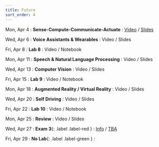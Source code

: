 ```yaml
---
title: Future
sort_order: 4
---
```


Mon, Apr 4
: **Sense-Compute-Communicate-Actuate**
  : [Video](https://courses.grainger.illinois.edu/ece101/sp2022/lectures/ECE101-S22-LECTURE-19.mp4) / [Slides](https://www.dropbox.com/s/gz36m5r31tnbw9s/101-019-sensing1.pdf?dl=0)

Wed, Apr 6
: **Voice Assistants & Wearables**
  : Video / Slides

Fri, Apr 8
: **Lab 8**
  : Video / Notebook

Mon, Apr 11
: **Speech & Natural Language Processing**
  : Video / Slides

Wed, Apr 13
: **Computer Vision**
  : Video / Slides

Fri, Apr 15
: **Lab 9**
  : Video / Notebook

Mon, Apr 18
: **Augmented Reality / Virtual Reality**
  : Video / Slides

Wed, Apr 20
: **Self Driving**
  : Video / Slides

Fri, Apr 22
: **Lab 10**
  : Video / Notebook

Mon, Apr 25
: **Review**
  : Video / Slides

Wed, Apr 27
: **Exam 3**{: .label .label-red }
  : [Info](#exam-3) / [TBA](#TODO)

Fri, Apr 29
: **No Lab**{: .label .label-green }
  : 
